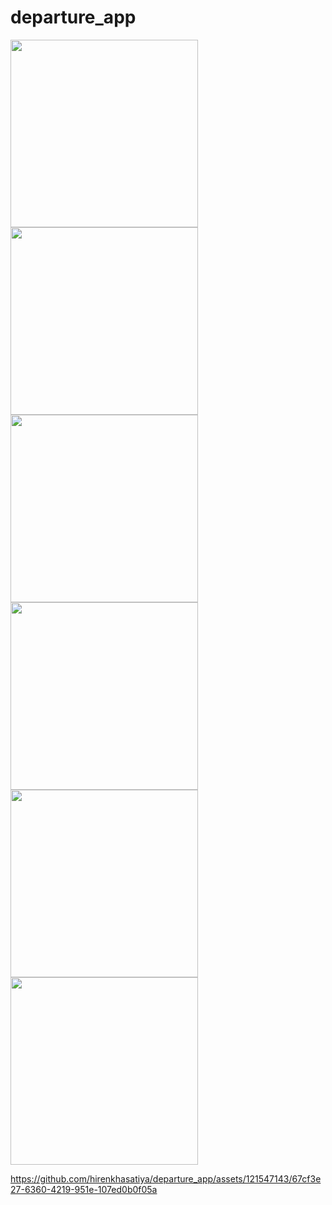 # departure_app

<img src = "https://github.com/hirenkhasatiya/departure_app/assets/121547143/31fb58f2-b9bb-4c63-8bcc-9a8143478370" width = 300 >
<img src = "https://github.com/hirenkhasatiya/departure_app/assets/121547143/7e311649-f2a3-4f97-8e62-f8d2cff6e574" width = 300 >
<img src = "https://github.com/hirenkhasatiya/departure_app/assets/121547143/7513367d-6999-4bbc-b056-20376337b264" width = 300 >
<img src = "https://github.com/hirenkhasatiya/departure_app/assets/121547143/0b970cc3-0e20-48ca-a9da-6fa86a4c99be" width = 300 >
<img src = "https://github.com/hirenkhasatiya/departure_app/assets/121547143/64dc581e-d831-46dd-9fe0-4e30db9a6c8b" width = 300 >
<img src = "https://github.com/hirenkhasatiya/departure_app/assets/121547143/1b747e1d-e3e6-499c-b3a1-be4cdbc249c7" width = 300 >


https://github.com/hirenkhasatiya/departure_app/assets/121547143/67cf3e27-6360-4219-951e-107ed0b0f05a

